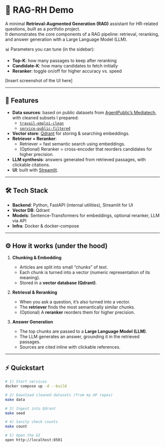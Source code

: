 # 🔎 RAG-RH Demo

A minimal **Retrieval-Augmented Generation (RAG)** assistant for HR-related questions, built as a portfolio project.  
It demonstrates the core components of a RAG pipeline: retrieval, reranking, and answer generation with a Large Language Model (LLM).

📊 Parameters you can tune (in the sidebar):
- **Top-K**: how many passages to keep after reranking  
- **Candidate-K**: how many candidates to fetch initially  
- **Reranker**: toggle on/off for higher accuracy vs. speed  

[Insert screenshot of the UI here]

---

## 🚀 Features

- **Data sources**: based on public datasets from [AgentPublic’s Mediatech](https://huggingface.co/datasets/AgentPublic/Mediatech), with cleaned subsets I prepared:
    - [`travail-emploi-clean`](https://huggingface.co/datasets/edouardfoussier/travail-emploi-clean)  
    - [`service-public-filtered`](https://huggingface.co/datasets/edouardfoussier/service-public-filtered)  
- **Vector store**: [Qdrant](https://qdrant.tech) for storing & searching embeddings.  
- **Retriever + Reranker**:  
  - Retriever = fast semantic search using embeddings.  
  - (Optional) Reranker = cross-encoder that reorders candidates for higher precision.  
- **LLM synthesis**: answers generated from retrieved passages, with clickable citations.  
- **UI**: built with [Streamlit](https://streamlit.io).  

---

## 🛠️ Tech Stack

- **Backend**: Python, FastAPI (internal utilities), Streamlit for UI  
- **Vector DB**: Qdrant  
- **Models**: Sentence-Transformers for embeddings, optional reranker, LLM via API  
- **Infra**: Docker & docker-compose  

---

## ⚙️ How it works (under the hood)

1. **Chunking & Embedding**  
   - Articles are split into small “chunks” of text.  
   - Each chunk is turned into a vector (numeric representation of its meaning).  
   - Stored in a **vector database (Qdrant)**.  

2. **Retrieval & Reranking**  
   - When you ask a question, it’s also turned into a vector.  
   - The **retriever** finds the most semantically similar chunks.  
   - (Optional) A **reranker** reorders them for higher precision.  

3. **Answer Generation**  
   - The top chunks are passed to a **Large Language Model (LLM)**.  
   - The LLM generates an answer, grounding it in the retrieved passages.  
   - Sources are cited inline with clickable references.  

---

## ⚡ Quickstart

```bash
# 1) Start services
docker compose up -d --build

# 2) Download cleaned datasets (from my HF repos)
make data

# 3) Ingest into Qdrant
make seed

# 4) Sanity check counts
make count

# 5) Open the UI
open http://localhost:8501